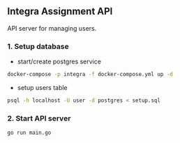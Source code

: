 ## Integra Assignment API
API server for managing users.

### 1. Setup database
- start/create postgres service
```bash
docker-compose -p integra -f docker-compose.yml up -d
```

- setup users table
```bash
psql -h localhost -U user -d postgres < setup.sql
```

### 2. Start API server
```bash
go run main.go
```
